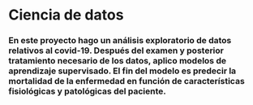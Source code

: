 # Ciencia de datos
### En este proyecto hago un análisis exploratorio de datos relativos al covid-19. Después del examen y posterior tratamiento necesario de los datos, aplico modelos de aprendizaje supervisado. El fin del modelo es predecir la mortalidad de la enfermedad en función de características fisiológicas y patológicas del paciente.
